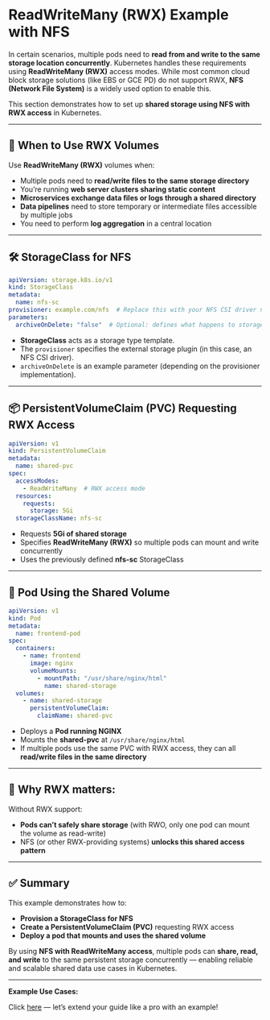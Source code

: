 # ReadWriteMany (RWX) Example with NFS

In certain scenarios, multiple pods need to **read from and write to the same storage location concurrently**. Kubernetes handles these requirements using **ReadWriteMany (RWX)** access modes. While most common cloud block storage solutions (like EBS or GCE PD) do not support RWX, **NFS (Network File System)** is a widely used option to enable this.

This section demonstrates how to set up **shared storage using NFS with RWX access** in Kubernetes.

---

## 🎯 When to Use RWX Volumes
Use **ReadWriteMany (RWX)** volumes when:
- Multiple pods need to **read/write files to the same storage directory**
- You’re running **web server clusters sharing static content**
- **Microservices exchange data files or logs through a shared directory**
- **Data pipelines** need to store temporary or intermediate files accessible by multiple jobs
- You need to perform **log aggregation** in a central location

---

## 🛠️ StorageClass for NFS

```yaml
apiVersion: storage.k8s.io/v1
kind: StorageClass
metadata:
  name: nfs-sc
provisioner: example.com/nfs  # Replace this with your NFS CSI driver name
parameters:
  archiveOnDelete: "false"  # Optional: defines what happens to storage after PVC deletion
```

- **StorageClass** acts as a storage type template.
- The `provisioner` specifies the external storage plugin (in this case, an NFS CSI driver).
- `archiveOnDelete` is an example parameter (depending on the provisioner implementation).

---

## 📦 PersistentVolumeClaim (PVC) Requesting RWX Access

```yaml
apiVersion: v1
kind: PersistentVolumeClaim
metadata:
  name: shared-pvc
spec:
  accessModes:
    - ReadWriteMany  # RWX access mode
  resources:
    requests:
      storage: 5Gi
  storageClassName: nfs-sc
```

- Requests **5Gi of shared storage**
- Specifies **ReadWriteMany (RWX)** so multiple pods can mount and write concurrently
- Uses the previously defined **nfs-sc** StorageClass

---

## 🐳 Pod Using the Shared Volume

```yaml
apiVersion: v1
kind: Pod
metadata:
  name: frontend-pod
spec:
  containers:
    - name: frontend
      image: nginx
      volumeMounts:
        - mountPath: "/usr/share/nginx/html"
          name: shared-storage
  volumes:
    - name: shared-storage
      persistentVolumeClaim:
        claimName: shared-pvc
```

- Deploys a **Pod running NGINX**
- Mounts the **shared-pvc** at `/usr/share/nginx/html`
- If multiple pods use the same PVC with RWX access, they can all **read/write files in the same directory**

---

## 📝 Why RWX matters:
Without RWX support:
- **Pods can’t safely share storage** (with RWO, only one pod can mount the volume as read-write)
- NFS (or other RWX-providing systems) **unlocks this shared access pattern**

---

## ✅ Summary  
This example demonstrates how to:
- **Provision a StorageClass for NFS**
- **Create a PersistentVolumeClaim (PVC)** requesting RWX access
- **Deploy a pod that mounts and uses the shared volume**

By using **NFS with ReadWriteMany access**, multiple pods can **share, read, and write** to the same persistent storage concurrently — enabling reliable and scalable shared data use cases in Kubernetes.

---

**Example Use Cases:**

Click [here](rwx-nfs-volume-example.md) — let’s extend your guide like a pro with an example!


